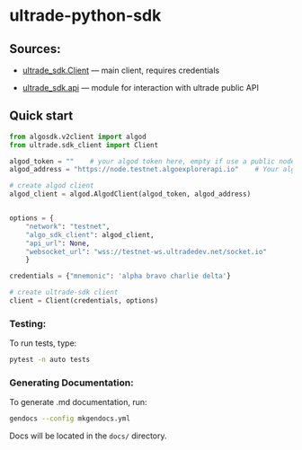 # ultrade-python-sdk

## Sources:

- [ultrade_sdk.Client](https://github.com/ultrade-org/ultrade-python-sdk/blob/develop/docs/client.md) — main client, requires credentials

- [ultrade_sdk.api](https://github.com/ultrade-org/ultrade-python-sdk/blob/develop/docs/api.md) — module for interaction with ultrade public API

## Quick start

```python
from algosdk.v2client import algod
from ultrade.sdk_client import Client

algod_token = ""    # your algod token here, empty if use a public node
algod_address = "https://node.testnet.algoexplorerapi.io"    # Your algod node adress. Pass this for default public testnet nide

# create algod client
algod_client = algod.AlgodClient(algod_token, algod_address)


options = {
    "network": "testnet",
    "algo_sdk_client": algod_client,
    "api_url": None,
    "websocket_url": "wss://testnet-ws.ultradedev.net/socket.io"
    }

credentials = {"mnemonic": 'alpha bravo charlie delta'}

# create ultrade-sdk client
client = Client(credentials, options)
```

### Testing:

To run tests, type:

```bash
pytest -n auto tests
```

### Generating Documentation:

To generate .md documentation, run:

```bash
gendocs --config mkgendocs.yml
```

Docs will be located in the `docs/` directory.
